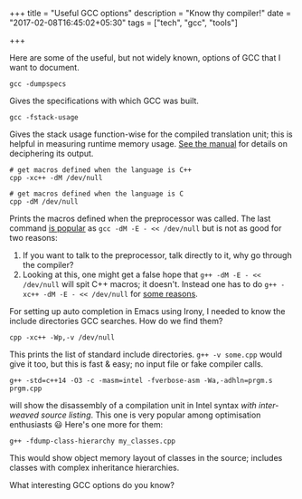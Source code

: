 +++
title = "Useful GCC options"
description = "Know thy compiler!"
date = "2017-02-08T16:45:02+05:30"
tags = ["tech", "gcc", "tools"]

+++

Here are some of the useful, but not widely known, options of GCC that I want to document.

    gcc -dumpspecs

Gives the specifications with which GCC was built.

    gcc -fstack-usage

Gives the stack usage function-wise for the compiled translation unit; this is helpful in measuring runtime memory usage.  [See the manual][stack_usage] for details on deciphering its output.

    # get macros defined when the language is C++
    cpp -xc++ -dM /dev/null

    # get macros defined when the language is C
    cpp -dM /dev/null

[stack_usage]: https://gcc.gnu.org/onlinedocs/gcc/Developer-Options.html#index-fstack-usage

Prints the macros defined when the preprocessor was called.  The last command [is popular][macro_SO_question] as `gcc -dM -E - << /dev/null` but is not as good for two reasons:

1. If you want to talk to the preprocessor, talk directly to it, why go through the compiler?
2. Looking at this, one might get a false hope that `g++ -dM -E - << /dev/null` will spit C++ macros; it doesn't.  Instead one has to do `g++ -xc++ -dM -E - << /dev/null` for [some reasons][macro_g++].

[macro_SO_question]: http://stackoverflow.com/a/2224357/183120
[macro_g++]: http://stackoverflow.com/a/27980787/183120

For setting up auto completion in Emacs using Irony, I needed to know the include directories GCC searches.  How do we find them?

    cpp -xc++ -Wp,-v /dev/null

This prints the list of standard include directories.  `g++ -v some.cpp` would give it too, but this is fast & easy; no input file or fake compiler calls.

    g++ -std=c++14 -O3 -c -masm=intel -fverbose-asm -Wa,-adhln=prgm.s prgm.cpp

will show the disassembly of a compilation unit in Intel syntax *with inter-weaved source listing*.  This one is very popular among optimisation enthusiasts 😃  Here's one more for them:

    g++ -fdump-class-hierarchy my_classes.cpp

This would show object memory layout of classes in the source; includes classes with complex inheritance hierarchies.

What interesting GCC options do you know?
